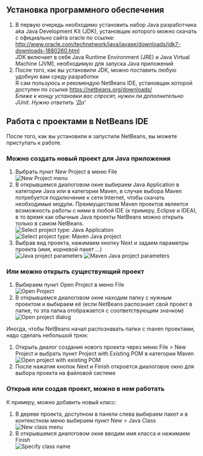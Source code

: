## Установка программного обеспечения
1. В первую очередь необходимо установить набор Java разработчика aka Java Development Kit (JDK), установщик которого можно скачать с официально сайта oracle по ссылке: http://www.oracle.com/technetwork/java/javase/downloads/jdk7-downloads-1880260.html  
JDK включает в себя Java Runtime Environment (JRE) и Java Virtual Machine (JVM), необходимую для запуска Java приложений
1. После того, как вы установили JDK, можно поставить любую удобную вам среду разработки  
Я сам пользуюсь и рекомендую NetBeans IDE, установщик которой доступен по ссылке https://netbeans.org/downloads/  
_Ближе к концу установки вас спросят, нужен ли дополнительно JUnit. Нужно ответить 'Да'_

## Работа с проектами в NetBeans IDE
После того, как вы установили и запустили NetBeans, вы можете приступать к работе.

### Можно создать новый проект для Java приложения

1. Выбрать пункт New Project в меню File  
![New Project menu](https://raw2.github.com/andreiled/mipt-cs-4sem/master/wiki/images/nb_create_new_project_menu.png)
1. В открывшемся диалоговом окне выбираем Java Application в категории Java или в категории Maven, в случае выбора Maven потребуется подключение к сети Internet, чтобы скачать необходимые модули. Преимуществом Maven проектов является возможность работы с ними в любой IDE (к примеру, Eclipse и IDEA), в то время как обычные Java проекты NetBeans можно открыть только в самом NetBeans.  
![Select project type: Java Application](https://raw2.github.com/andreiled/mipt-cs-4sem/master/wiki/images/nb_create_new_simple_java_app.png)
![Select project type: Maven Java project](https://raw2.github.com/andreiled/mipt-cs-4sem/master/wiki/images/nb_create_new_maven_java_app.png)
1. Выбрав вид проекта, нажимаем кнопку Next и задаем параметры проекта (имя, корневой пакет ...)  
![Java project parameters](https://raw2.github.com/andreiled/mipt-cs-4sem/master/wiki/images/nb_create_new_simple_java_app_params.png)
![Maven Java project parameters](https://raw2.github.com/andreiled/mipt-cs-4sem/master/wiki/images/nb_create_new_maven_java_app_params.png)

### Или можно открыть существующий проект

1. Выбираем пункт Open Project в меню File  
![Open Project](https://raw2.github.com/andreiled/mipt-cs-4sem/master/wiki/images/nb_open_project_menu.png)
1. В открывшемся диалоговом окне находим папку с нужным проектом и выбираем её (если NetBeans распознает свой проект в папке, то эта папка отображается с соответствующим значком)  
![Open project dialog](https://raw2.github.com/andreiled/mipt-cs-4sem/master/wiki/images/nb_open_project_dialog.png)

Иногда, чтобы NetBeans начал распознавать папки с maven проектами, надо сделать небольшой трюк:

1. Открыть диалог создания нового проекта через меню File > New Project и выбрать пункт Project with Existing POM в категории Maven  
![Open project with existing POM](https://raw2.github.com/andreiled/mipt-cs-4sem/master/wiki/images/nb_project_with_existing_pom.png)
1. После нажатия кнопок Next и Finish откроется диалоговое окно для выбора проекта на файловой системе

### Открыв или создав проект, можно в нем работать
К примеру, можно добавить новый класс:

1. В дереве проекта, доступном в панели слева выбираем пакет и в контекстном меню выбираем пункт New > Java Class  
![New class menu](https://raw2.github.com/andreiled/mipt-cs-4sem/8ebe059af7d489d7b17cf89c4b80ffe6f7cf9d67/wiki/images/nb_add_new_class.png)
1. В открывшемся диалоговом окне вводим имя класса и нажимаем Finish  
![Specify class name](https://raw2.github.com/andreiled/mipt-cs-4sem/master/wiki/images/nb_new_class_dialog.png)